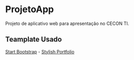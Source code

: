 # ProjetoApp

Projeto de aplicativo web para apresentação no CECON TI.

## Teamplate Usado

[Start Bootstrap](http://startbootstrap.com/) - [Stylish Portfolio](http://startbootstrap.com/template-overviews/stylish-portfolio/)
